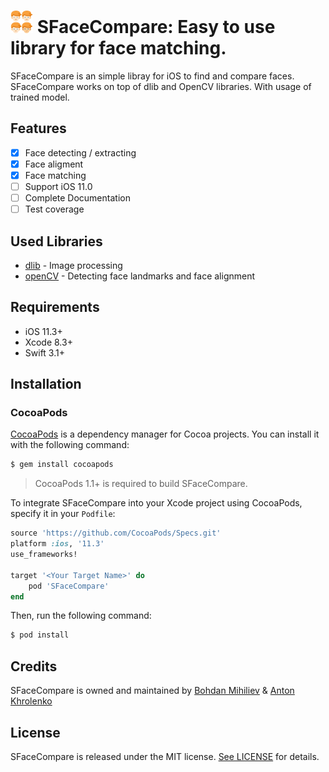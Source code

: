 <img src="SFaceCompare.png" width="36" height="36"> SFaceCompare: Easy to use library for face matching.
======================================

SFaceCompare is an simple libray for iOS to find and compare faces.
SFaceCompare works on top of dlib and OpenCV libraries. With usage of trained model.

## Features

- [x] Face detecting / extracting
- [x] Face aligment
- [x] Face matching
- [ ] Support iOS 11.0
- [ ] Complete Documentation
- [ ] Test coverage

## Used Libraries

- [dlib](https://github.com/davisking/dlib) - Image processing
- [openCV](https://github.com/opencv/opencv) - Detecting face landmarks and face alignment

## Requirements

- iOS 11.3+
- Xcode 8.3+
- Swift 3.1+

## Installation

### CocoaPods

[CocoaPods](http://cocoapods.org) is a dependency manager for Cocoa projects. You can install it with the following command:

```bash
$ gem install cocoapods
```

> CocoaPods 1.1+ is required to build SFaceCompare.

To integrate SFaceCompare into your Xcode project using CocoaPods, specify it in your `Podfile`:

```ruby
source 'https://github.com/CocoaPods/Specs.git'
platform :ios, '11.3'
use_frameworks!

target '<Your Target Name>' do
    pod 'SFaceCompare'
end
```

Then, run the following command:

```bash
$ pod install
```

## Credits

SFaceCompare is owned and maintained by [Bohdan Mihiliev](https://github.com/BohdanNikoletti) & [Anton Khrolenko](https://github.com/Thromkir)

## License

SFaceCompare is released under the MIT license. [See LICENSE](https://github.com/BohdanNikoletti/SFaceCompare/blob/master/LICENSE) for details.
